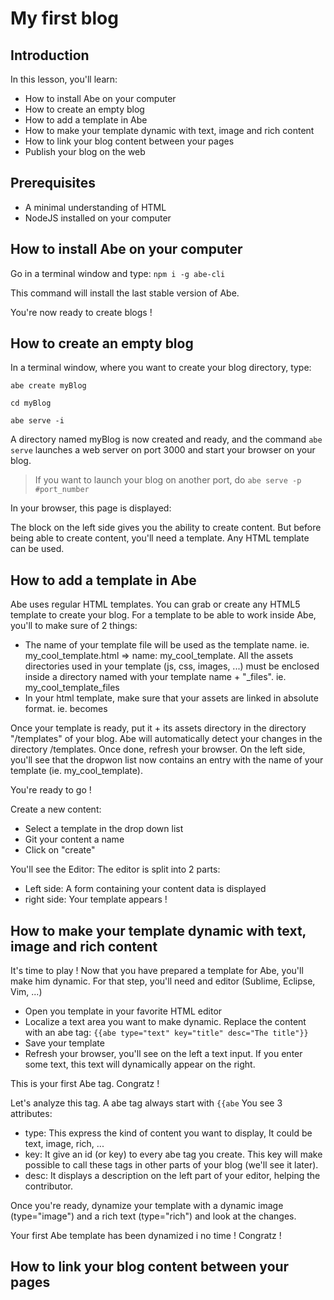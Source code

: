 # My first blog

## Introduction

In this lesson, you'll learn: 
- How to install Abe on your computer
- How to create an empty blog
- How to add a template in Abe
- How to make your template dynamic with text, image and rich content
- How to link your blog content between your pages
- Publish your blog on the web

## Prerequisites

- A minimal understanding of HTML
- NodeJS installed on your computer

## How to install Abe on your computer

Go in a terminal window and type:
``` npm i -g abe-cli ```

This command will install the last stable version of Abe. 

You're now ready to create blogs !

## How to create an empty blog

In a terminal window, where you want to create your blog directory, type:

``` abe create myBlog ```

``` cd myBlog ```

``` abe serve -i ```

A directory named myBlog is now created and ready, and the command ``` abe serve ``` launches a web server on port 3000 and start your browser on your blog.

> If you want to launch your blog on another port, do ```abe serve -p #port_number```

In your browser, this page is displayed:

The block on the left side gives you the ability to create content. But before being able to create content, you'll need a template. Any HTML template can be used.

## How to add a template in Abe

Abe uses regular HTML templates. You can grab or create any HTML5 template to create your blog. For a template to be able to work inside Abe, you'll to make sure of 2 things:
- The name of your template file will be used as the template name. ie. my_cool_template.html => name: my_cool_template. All the assets directories used in your template (js, css, images, ...) must be enclosed inside a directory named with your template name + "_files". ie. my_cool_template_files
- In your html template, make sure that your assets are linked in absolute format. ie. <script src="my.js"></script> becomes <script src="/my.js"></script>

Once your template is ready, put it + its assets directory in the directory "/templates" of your blog. Abe will automatically detect your changes in the directory /templates. Once done, refresh your browser. On the left side, you'll see that the dropwon list now contains an entry with the name of your template (ie. my_cool_template). 

You're ready to go !

Create a new content:
- Select a template in the drop down list
- Git your content a name
- Click on "create"

You'll see the Editor:
The editor is split into 2 parts:
- Left side: A form containing your content data is displayed
- right side: Your template appears !

## How to make your template dynamic with text, image and rich content
It's time to play !
Now that you have prepared a template for Abe, you'll make him dynamic. For that step, you'll need and editor (Sublime, Eclipse, Vim, ...)
- Open you template in your favorite HTML editor
- Localize a text area you want to make dynamic. Replace the content with an abe tag: ``` {{abe type="text" key="title" desc="The title"}} ```
- Save your template
- Refresh your browser, you'll see on the left a text input. If you enter some text, this text will dynamically appear on the right. 

This is your first Abe tag. Congratz !

Let's analyze this tag. A abe tag always start with ```{{abe``` 
You see 3 attributes:
- type: This express the kind of content you want to display, It could be text, image, rich, ...
- key: It give an id (or key) to every abe tag you create. This key will make possible to call these tags in other parts of your blog (we'll see it later).
- desc: It displays a description on the left part of your editor, helping the contributor.

Once you're ready, dynamize your template with a dynamic image (type="image") and a rich text (type="rich") and look at the changes.

Your first Abe template has been dynamized i no time ! Congratz !

## How to link your blog content between your pages

